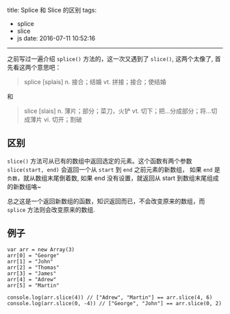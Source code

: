 title: Splice 和 Slice 的区别
tags:
  - splice
  - slice
  - js
date: 2016-07-11 10:52:16
---

之前写过一遍介绍 `splice()` 方法的，这一次又遇到了 `slice()`, 这两个太像了, 首先看这两个意思吧：

> splice [splais]
> n. 接合；结婚
> vt. 拼接；接合；使结婚

和  

> slice [slais]
> n. 薄片；部分；菜刀，火铲
> vt. 切下；把…分成部分；将…切成薄片
> vi. 切开；割破

## 区别

`slice()` 方法可从已有的数组中返回选定的元素。这个函数有两个参数 `slice(start, end)` 会返回一个从 `start` 到 `end` 之前元素的新数组， 如果 `end` 是`负数`，就从数组末尾倒着数, 如果 end 没有设置，就返回从 start 到数组末尾组成的新数组咯~

总之这是一个返回新数组的函数，知识返回而已，不会改变原来的数组，而 `splice` 方法则会改变原来的数组.

## 例子
```
var arr = new Array(3)
arr[0] = "George"
arr[1] = "John"
arr[2] = "Thomas"
arr[3] = "James"
arr[4] = "Adrew"
arr[5] = "Martin"

console.log(arr.slice(4)) // ["Adrew", "Martin"] == arr.slice(4, 6)
console.log(arr.slice(0, -4)) // ["George", "John"] == arr.slice(0, 2) 
```
